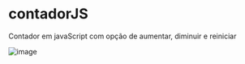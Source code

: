 # contadorJS
Contador em javaScript com opção de aumentar, diminuir e reiniciar 

![image](https://github.com/AlexandreSantanaa/contadorJS/assets/126908528/b7bae5eb-859c-481a-9ade-32e8a4a1c33d)

